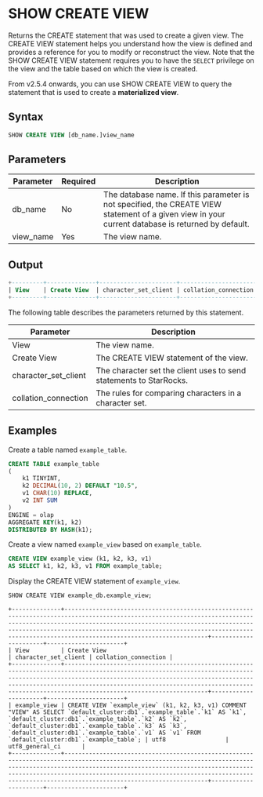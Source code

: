 # SHOW CREATE VIEW

Returns the CREATE statement that was used to create a given view. The CREATE VIEW statement helps you understand how the view is defined and provides a reference for you to modify or reconstruct the view. Note that the SHOW CREATE VIEW statement requires you to have the `SELECT` privilege on the view and the table based on which the view is created.

From v2.5.4 onwards, you can use SHOW CREATE VIEW to query the statement that is used to create a **materialized view**.

## Syntax

```SQL
SHOW CREATE VIEW [db_name.]view_name
```

## Parameters

| **Parameter** | **Required** | **Description**                                              |
| ------------- | ------------ | ------------------------------------------------------------ |
| db_name       | No           | The database name. If this parameter is not specified, the CREATE VIEW statement of a given view in your current database is returned by default. |
| view_name     | Yes          | The view name.                                               |

## Output

```SQL
+---------+--------------+----------------------+----------------------+
| View    | Create View  | character_set_client | collation_connection |
+---------+--------------+----------------------+----------------------+
```

The following table describes the parameters returned by this statement.

| **Parameter**        | **Description**                                              |
| -------------------- | ------------------------------------------------------------ |
| View                 | The view name.                                               |
| Create View          | The CREATE VIEW statement of the view.                       |
| character_set_client | The character set the client uses to send statements to StarRocks. |
| collation_connection | The rules for comparing characters in a character set.       |

## Examples

Create a table named `example_table`.

```SQL
CREATE TABLE example_table
(
    k1 TINYINT,
    k2 DECIMAL(10, 2) DEFAULT "10.5",
    v1 CHAR(10) REPLACE,
    v2 INT SUM
)
ENGINE = olap
AGGREGATE KEY(k1, k2)
DISTRIBUTED BY HASH(k1);
```

Create a view named `example_view` based on `example_table`.

```SQL
CREATE VIEW example_view (k1, k2, k3, v1)
AS SELECT k1, k2, k3, v1 FROM example_table;
```

Display the CREATE VIEW statement of `example_view`.

```Plain
SHOW CREATE VIEW example_db.example_view;

+--------------+---------------------------------------------------------------------------------------------------------------------------------------------------------------------------------------------------------------------------------------------------------------------------------------------------------------------------------+----------------------+----------------------+
| View         | Create View                                                                                                                                                                                                                                                                                                                     | character_set_client | collation_connection |
+--------------+---------------------------------------------------------------------------------------------------------------------------------------------------------------------------------------------------------------------------------------------------------------------------------------------------------------------------------+----------------------+----------------------+
| example_view | CREATE VIEW `example_view` (k1, k2, k3, v1) COMMENT "VIEW" AS SELECT `default_cluster:db1`.`example_table`.`k1` AS `k1`, `default_cluster:db1`.`example_table`.`k2` AS `k2`, `default_cluster:db1`.`example_table`.`k3` AS `k3`, `default_cluster:db1`.`example_table`.`v1` AS `v1` FROM `default_cluster:db1`.`example_table`; | utf8                 | utf8_general_ci      |
+--------------+---------------------------------------------------------------------------------------------------------------------------------------------------------------------------------------------------------------------------------------------------------------------------------------------------------------------------------+----------------------+----------------------+
```
